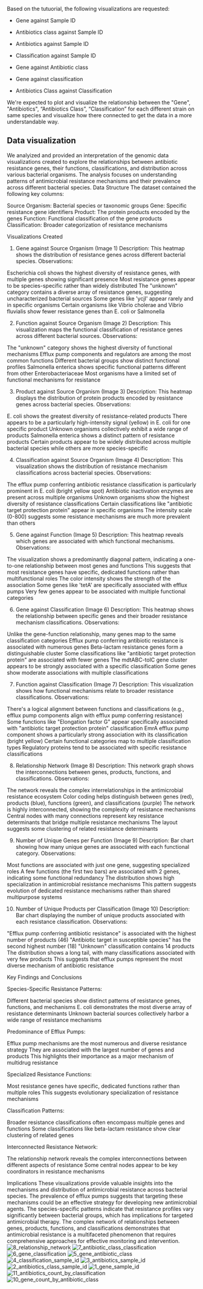
Based on the tutuorial, the following visualizations are requested:

- Gene against Sample ID

- Antibiotics class against Sample ID

- Antibiotics against Sample ID

- Classification against Sample ID

- Gene against Antibiotic class

- Gene against classification

- Antibiotics Class against Classification

We're expected to plot and visualize the relationship between the "Gene", "Antibiotics", “Antibiotics Class”, “Classification” for each different strain on same species and visualize how there connected to get the data in a more understandable way.

## Data visualization 


We analyized and provided an interpretation of the genomic data visualizations created to explore the relationships between antibiotic resistance genes, their functions, classifications, and distribution across various bacterial organisms. The analysis focuses on understanding patterns of antimicrobial resistance mechanisms and their prevalence across different bacterial species.
Data Structure
The dataset contained the following key columns:

Source Organism: Bacterial species or taxonomic groups
Gene: Specific resistance gene identifiers
Product: The protein products encoded by the genes
Function: Functional classification of the gene products
Classification: Broader categorization of resistance mechanisms

Visualizations Created
1. Gene against Source Organism (Image 1)
Description: This heatmap shows the distribution of resistance genes across different bacterial species.
Observations:

Escherichia coli shows the highest diversity of resistance genes, with multiple genes showing significant presence
Most resistance genes appear to be species-specific rather than widely distributed
The "unknown" category contains a diverse array of resistance genes, suggesting uncharacterized bacterial sources
Some genes like 'ycjI' appear rarely and in specific organisms
Certain organisms like Vibrio cholerae and Vibrio fluvialis show fewer resistance genes than E. coli or Salmonella

2. Function against Source Organism (Image 2)
Description: This visualization maps the functional classification of resistance genes across different bacterial sources.
Observations:

The "unknown" category shows the highest diversity of functional mechanisms
Efflux pump components and regulators are among the most common functions
Different bacterial groups show distinct functional profiles
Salmonella enterica shows specific functional patterns different from other Enterobacteriaceae
Most organisms have a limited set of functional mechanisms for resistance

3. Product against Source Organism (Image 3)
Description: This heatmap displays the distribution of protein products encoded by resistance genes across bacterial species.
Observations:

E. coli shows the greatest diversity of resistance-related products
There appears to be a particularly high-intensity signal (yellow) in E. coli for one specific product
Unknown organisms collectively exhibit a wide range of products
Salmonella enterica shows a distinct pattern of resistance products
Certain products appear to be widely distributed across multiple bacterial species while others are more species-specific

4. Classification against Source Organism (Image 4)
Description: This visualization shows the distribution of resistance mechanism classifications across bacterial species.
Observations:

The efflux pump conferring antibiotic resistance classification is particularly prominent in E. coli (bright yellow spot)
Antibiotic inactivation enzymes are present across multiple organisms
Unknown organisms show the highest diversity of resistance classifications
Certain classifications like "antibiotic target protection protein" appear in specific organisms
The intensity scale (0-800) suggests some resistance mechanisms are much more prevalent than others

5. Gene against Function (Image 5)
Description: This heatmap reveals which genes are associated with which functional mechanisms.
Observations:

The visualization shows a predominantly diagonal pattern, indicating a one-to-one relationship between most genes and functions
This suggests that most resistance genes have specific, dedicated functions rather than multifunctional roles
The color intensity shows the strength of the association
Some genes like 'tetA' are specifically associated with efflux pumps
Very few genes appear to be associated with multiple functional categories

6. Gene against Classification (Image 6)
Description: This heatmap shows the relationship between specific genes and their broader resistance mechanism classifications.
Observations:

Unlike the gene-function relationship, many genes map to the same classification categories
Efflux pump conferring antibiotic resistance is associated with numerous genes
Beta-lactam resistance genes form a distinguishable cluster
Some classifications like "antibiotic target protection protein" are associated with fewer genes
The mdtABC-tolC gene cluster appears to be strongly associated with a specific classification
Some genes show moderate associations with multiple classifications

7. Function against Classification (Image 7)
Description: This visualization shows how functional mechanisms relate to broader resistance classifications.
Observations:

There's a logical alignment between functions and classifications (e.g., efflux pump components align with efflux pump conferring resistance)
Some functions like "Elongation factor G" appear specifically associated with "antibiotic target protection protein" classification
EmrA efflux pump component shows a particularly strong association with its classification (bright yellow)
Certain functional categories map to multiple classification types
Regulatory proteins tend to be associated with specific resistance classifications

8. Relationship Network (Image 8)
Description: This network graph shows the interconnections between genes, products, functions, and classifications.
Observations:

The network reveals the complex interrelationships in the antimicrobial resistance ecosystem
Color coding helps distinguish between genes (red), products (blue), functions (green), and classifications (purple)
The network is highly interconnected, showing the complexity of resistance mechanisms
Central nodes with many connections represent key resistance determinants that bridge multiple resistance mechanisms
The layout suggests some clustering of related resistance determinants

9. Number of Unique Genes per Function (Image 9)
Description: Bar chart showing how many unique genes are associated with each functional category.
Observations:

Most functions are associated with just one gene, suggesting specialized roles
A few functions (the first two bars) are associated with 2 genes, indicating some functional redundancy
The distribution shows high specialization in antimicrobial resistance mechanisms
This pattern suggests evolution of dedicated resistance mechanisms rather than shared multipurpose systems

10. Number of Unique Products per Classification (Image 10)
Description: Bar chart displaying the number of unique products associated with each resistance classification.
Observations:

"Efflux pump conferring antibiotic resistance" is associated with the highest number of products (46)
"Antibiotic target in susceptible species" has the second highest number (18)
"Unknown" classification contains 14 products
The distribution shows a long tail, with many classifications associated with very few products
This suggests that efflux pumps represent the most diverse mechanism of antibiotic resistance

Key Findings and Conclusions

Species-Specific Resistance Patterns:

Different bacterial species show distinct patterns of resistance genes, functions, and mechanisms
E. coli demonstrates the most diverse array of resistance determinants
Unknown bacterial sources collectively harbor a wide range of resistance mechanisms


Predominance of Efflux Pumps:

Efflux pump mechanisms are the most numerous and diverse resistance strategy
They are associated with the largest number of genes and products
This highlights their importance as a major mechanism of multidrug resistance


Specialized Resistance Functions:

Most resistance genes have specific, dedicated functions rather than multiple roles
This suggests evolutionary specialization of resistance mechanisms


Classification Patterns:

Broader resistance classifications often encompass multiple genes and functions
Some classifications like beta-lactam resistance show clear clustering of related genes


Interconnected Resistance Network:

The relationship network reveals the complex interconnections between different aspects of resistance
Some central nodes appear to be key coordinators in resistance mechanisms



Implications
These visualizations provide valuable insights into the mechanisms and distribution of antimicrobial resistance across bacterial species. The prevalence of efflux pumps suggests that targeting these mechanisms could be an effective strategy for developing new antimicrobial agents. The species-specific patterns indicate that resistance profiles vary significantly between bacterial groups, which has implications for targeted antimicrobial therapy.
The complex network of relationships between genes, products, functions, and classifications demonstrates that antimicrobial resistance is a multifaceted phenomenon that requires comprehensive approaches for effective monitoring and intervention.
![8_relationship_network](https://github.com/user-attachments/assets/7cc04f70-275a-482b-b7cb-0925d454c564)
![7_antibiotic_class_classification](https://github.com/user-attachments/assets/c5fe8e2c-43e6-407e-8b48-7fa1df055cd7)
![6_gene_classification](https://github.com/user-attachments/assets/5a105a92-f197-4850-aa67-d777d8922871)
![5_gene_antibiotic_class](https://github.com/user-attachments/assets/b146fc85-a2fc-4e30-b7d1-e4b66e35aa7f)
![4_classification_sample_id](https://github.com/user-attachments/assets/e670a349-f750-405b-a233-0ffef2326b7a)
![3_antibiotics_sample_id](https://github.com/user-attachments/assets/9126d386-7896-4d84-b4ea-10ec4c69f698)
![2_antibiotics_class_sample_id](https://github.com/user-attachments/assets/386429ca-9f8f-4e31-a875-8123031f666c)
![1_gene_sample_id](https://github.com/user-attachments/assets/4c8c1d58-04da-4a2f-a218-40f13a79cabe)
![11_antibiotics_count_by_classification](https://github.com/user-attachments/assets/27a751a6-0b43-48f0-8885-ebd669f607ed)
![10_gene_count_by_antibiotic_class](https://github.com/user-attachments/assets/1a964ae5-0d86-4ff5-b373-acbf3cd25ffd)
